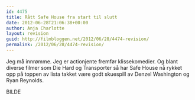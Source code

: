 ```yaml
---
id: 4475
title: Rått Safe House fra start til slutt
date: 2012-06-28T21:06:38+00:00
author: Anja Charlotte
layout: revision
guid: http://filmbloggen.net/2012/06/28/4474-revision/
permalink: /2012/06/28/4474-revision/
---
```

Jeg må innrømme. Jeg er actionjente fremfør klissekomedier. Og blant diverse filmer som Die Hard og Transporter så har Safe House nå rykket opp på toppen av lista takket være godt skuespill av Denzel Washington og Ryan Reynolds.

BILDE

&nbsp;